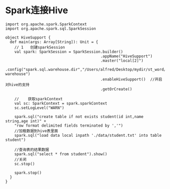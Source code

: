 # Spark连接Hive


```
import org.apache.spark.SparkContext
import org.apache.spark.sql.SparkSession

object HiveSupport {
  def main(args: Array[String]): Unit = {
    // 1   创建sparkSession
    val spark: SparkSession = SparkSession.builder()
                                          .appName("HiveSupport")
                                          .master("local[2]")
                                          .config("spark.sql.warehouse.dir","/Users/alfred/Desktop/mydir/st_word/spark-warehouse")
                                          .enableHiveSupport()  //开启对hive的支持
                                          .getOrCreate()

    //    获取sparkContext
    val sc: SparkContext = spark.sparkContext
    sc.setLogLevel("WARN")
    
    spark.sql("create table if not exists student(id int,name string,age int)" +
    "row format delimited fields terminated by ','")
    //加载数据到hive表里面
    spark.sql("load data local inpath './data/student.txt' into table student")

    //查询表的结果数据
    spark.sql("select * from student").show()
    //关闭
    sc.stop()
    
    spark.stop()
  }
}

```

<!--
create time: 2018-04-10 21:48:37
Author: Alfred

This file is created by Marboo<http://marboo.io> template file $MARBOO_HOME/.media/starts/default.md
本文件由 Marboo<http://marboo.io> 模板文件 $MARBOO_HOME/.media/starts/default.md 创建
-->

